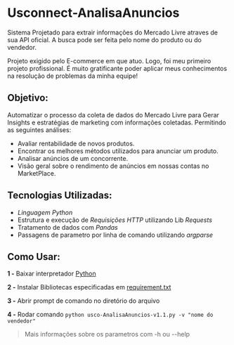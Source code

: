 # Usconnect-AnalisaAnuncios

   Sistema Projetado para extrair informações do Mercado Livre atraves de sua API oficial. A busca pode ser feita pelo nome do produto ou do vendedor.

   Projeto exigido pelo E-commerce em que atuo. Logo, foi meu primeiro projeto profissional. É muito gratificante poder aplicar meus conhecimentos na resolução de problemas da minha equipe!


## Objetivo:

   Automatizar o processo da coleta de dados do Mercado Livre para Gerar Insights e estratégias de marketing com informações coletadas. Permitindo as seguintes análises:

   * Avaliar rentabilidade de novos produtos.
   * Encontrar os melhores métodos utilizados para anunciar um produto.
   * Analisar anúncios de um concorrente.
   * Visão geral sobre o rendimento de anúncios em nossas contas no MarketPlace.
   
## Tecnologias Utilizadas:

   * *Linguagem Python*
   * Estrutura e execução de *Requisições HTTP* utilizando Lib *Requests*
   * Tratamento de dados com *Pandas*
   * Passagens de parametro por linha de comando utilizando *argparse*

## Como Usar:

   __1 -__ Baixar interpretador [Python](https://www.python.org/downloads/)

   __2 -__ Instalar Bibliotecas especificadas em [requirement.txt](https://github.com/davichiqueti/Usconnect-AnalisaAnuncios/blob/main/requirements.txt)

   __3 -__ Abrir prompt de comando no diretório do arquivo

   __4 -__ Rodar comando ```python usco-AnalisaAnuncios-v1.1.py -v "nome do vendedor"```
   > Mais informações sobre os parametros com -h ou --help